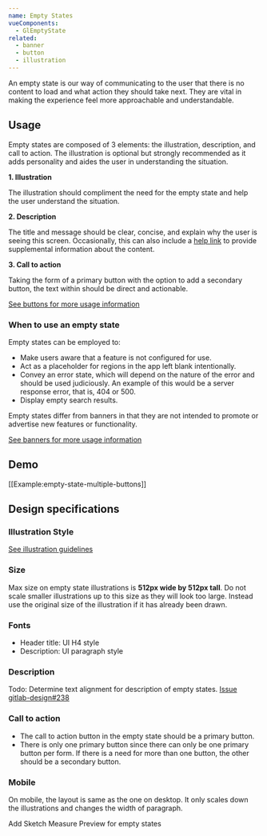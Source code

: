 ```yaml
---
name: Empty States
vueComponents:
  - GlEmptyState
related: 
  - banner
  - button
  - illustration
---
```


An empty state is our way of communicating to the user that there is no content to load and what action they should take next. They are vital in making the experience feel more approachable and understandable.

## Usage

Empty states are composed of 3 elements: the illustration, description, and call to action. The illustration is optional but strongly recommended as it adds personality and aides the user in understanding the situation.

**1\. Illustration**

The illustration should compliment the need for the empty state and help the user understand the situation.

**2\. Description**

The title and message should be clear, concise, and explain why the user is seeing this screen.
Occasionally, this can also include a [help link](/usability/helping-users) to provide supplemental information about the content.

**3\. Call to action**

Taking the form of a primary button with the option to add a secondary button, the text within should be direct and actionable.

[See buttons for more usage information](/product-components/button)

### When to use an empty state

Empty states can be employed to:

*   Make users aware that a feature is not configured for use.
*   Act as a placeholder for regions in the app left blank intentionally.
*   Convey an error state, which will depend on the nature of the error and should be used judiciously. An example of this would be a server response error, that is, 404 or 500.
*   Display empty search results.

Empty states differ from banners in that they are not intended to promote or advertise new features or functionality.

[See banners for more usage information](/product-components/banner)

## Demo

[[Example:empty-state-multiple-buttons]]

## Design specifications

### Illustration Style

[See illustration guidelines](/product-foundations/illustration)

### Size

Max size on empty state illustrations is **512px wide by 512px tall**. Do not scale smaller illustrations up to this size as they will look too large. Instead use the original size of the illustration if it has already been drawn.

### Fonts

*   Header title: UI H4 style
*   Description: UI paragraph style

### Description

Todo: Determine text alignment for description of empty states. [Issue gitlab-design#238](https://gitlab.com/gitlab-org/gitlab-design/issues/238)

### Call to action

*   The call to action button in the empty state should be a primary button.
*   There is only one primary button since there can only be one primary button per form. If there is a need for more than one button, the other should be a secondary button.

### Mobile

On mobile, the layout is same as the one on desktop. It only scales down the illustrations and changes the width of paragraph.

Add Sketch Measure Preview for empty states
